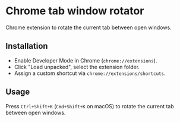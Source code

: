 # Chrome tab window rotator

Chrome extension to rotate the current tab between open windows.

## Installation

- Enable Developer Mode in Chrome (`chrome://extensions`).
- Click "Load unpacked", select the extension folder.
- Assign a custom shortcut via `chrome://extensions/shortcuts`.

## Usage

Press `Ctrl+Shift+K` (`Cmd+Shift+K` on macOS) to rotate the current tab between open windows.
